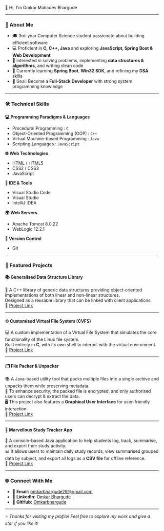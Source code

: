 👋 Hi, I'm Omkar Mahadev Bhargude

---

### 🚀 About Me
- 🎓 3rd-year Computer Science student passionate about building efficient software  
- 💻 Proficient in **C, C++, Java** and exploring **JavaScript, Spring Boot & Web Development**  
- 🧩 Interested in solving problems, implementing **data structures & algorithms**, and writing clean code  
- 🌱 Currently learning **Spring Boot**, **Win32 SDK**, and refining my **DSA** skills  
- 🎯 Goal: Become a **Full-Stack Developer** with strong system programming knowledge  

---

### 🛠️ Technical Skills

**💻 Programming Paradigms & Languages**  
- Procedural Programming : `C`  
- Object-Oriented Programming (OOP) : `C++`  
- Virtual Machine-based Programming : `Java`  
- Scripting Languages : `JavaScript`

**🌐 Web Technologies**  
- HTML / HTML5  
- CSS2 / CSS3  
- JavaScript

**🧰 IDE & Tools**  
- Visual Studio Code  
- Visual Studio  
- IntelliJ IDEA

**🌍 Web Servers**  
- Apache Tomcat 8.0.22  
- WebLogic 12.2.1

**🔧 Version Control**  
- Git  

---

### 📂 Featured Projects

#### 📚 Generalised Data Structure Library
💾 A C++ library of generic data structures providing object-oriented implementations of both linear and non-linear structures.  
Designed as a reusable library that can be linked with client applications.  
🔗 [Project Link](https://github.com/Omkarbhargude/Projects/tree/main/Generalised%20Data%20Structure%20Library)

---

#### ⚙️ Customised Virtual File System (CVFS)
💻 A custom implementation of a Virtual File System that simulates the core functionality of the Linux file system.  
Built entirely in **C**, with its own shell to interact with the virtual environment.  
🔗 [Project Link](https://github.com/Omkarbhargude/Projects/tree/main/Customised%20Virtual%20File%20System)

---

#### 🗂️ File Packer & Unpacker
📚 A Java-based utility tool that packs multiple files into a single archive and unpacks them while preserving metadata.  
🔐 To enhance security, the packed file is encrypted, and only authorised users can decrypt & extract the data.  
🖥️ This project also features a **Graphical User Interface** for user-friendly interaction.  
🔗 [Project Link](https://github.com/Omkarbhargude/Projects/tree/main/File%20Packer%20%26%20Unpacker)

---

#### 🧰 Marvellous Study Tracker App
🔧 A console-based Java application to help students log, track, summarise, and export their study activity.  
📊 It allows users to maintain daily study records, view summarised grouped data by subject, and export all logs as a **CSV file** for offline reference.  
🔗 [Project Link](https://github.com/Omkarbhargude/Projects/tree/main/Marvellous%20Study%20Tracker%20App)

---

### 🌐 Connect With Me
- 📧 **Email:** [omkarbhargude29@gmail.com](mailto:omkarbhargude29@gmail.com)  
- 💼 **LinkedIn:** [Omkar Bhargude](https://www.linkedin.com/in/omkar-bhargude-609a92311/)  
- 🚀 **GitHub:** [Omkarbhargude](https://github.com/Omkarbhargude/)

---

⭐️ *Thanks for visiting my profile! Feel free to explore my work and give a star if you like it!*
